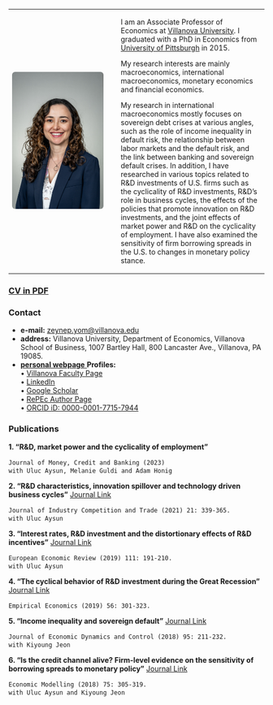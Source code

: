 <table>
<tr>
<td width="200px">

<img src="yom-2031.JPG" alt="Zeynep Yom" width="180" style="border-radius: 6px;">

</td>
<td>

I am an Associate Professor of Economics at [Villanova University](https://www1.villanova.edu/university/business.html). I graduated with a PhD in Economics from [University of Pittsburgh](https://www.pitt.edu/) in 2015.

My research interests are mainly macroeconomics, international macroeconomics, monetary economics and financial economics.

My research in international macroeconomics mostly focuses on sovereign debt crises at various angles, such as the role of income inequality in default risk, the relationship between labor markets and the default risk, and the link between banking and sovereign default crises. In addition, I have researched in various topics related to R&D investments of U.S. firms such as the cyclicality of R&D investments, R&D’s role in business cycles, the effects of the policies that promote innovation on R&D investments, and the joint effects of market power and R&D on the cyclicality of employment. I have also examined the sensitivity of firm borrowing spreads in the U.S. to changes in monetary policy stance.

</td>
</tr>
</table>






### [**CV in PDF**](https://www.dropbox.com/scl/fi/ybca5n6qxxern5bz9z5eo/yom_cv.pdf?rlkey=zsyda1vuxori9fk1vhqghud1p&st=z93xnvz7&dl=0)

  
### Contact 
- **e-mail:** <a href="mailto:zeynep.yom@villanova.edu">zeynep.yom@villanova.edu</a>
- **address:** Villanova University, Department of Economics, Villanova School of Business, 1007 Bartley Hall, 800 Lancaster Ave., Villanova, PA 19085.
- [**personal webpage** ](https://zeynepyom.com)
**Profiles:**  
  • [Villanova Faculty Page](https://www1.villanova.edu/university/business/faculty-and-research/faculty-by-department/biodetail.html?mail=zeynep.yom@villanova.edu&xsl=bio_long)  
  • [LinkedIn](https://www.linkedin.com/in/zeynep-yom-b3ba571b/)  
  • [Google Scholar](https://scholar.google.com/citations?user=-tnSpq8AAAAJ&hl=en)  
  • [RePEc Author Page](https://ideas.repec.org/f/pka1177.html)  
  • [ORCID iD: 0000-0001-7715-7944](https://orcid.org/0000-0001-7715-7944)

<!-- Please don't remove this: Grab your social icons from https://github.com/carlsednaoui/gitsocial -->

<!-- display the social media buttons in your README -->


[1.1]: http://i.imgur.com/tXSoThF.png (twitter icon with padding)
[2.1]: http://i.imgur.com/P3YfQoD.png (facebook icon with padding)
[3.1]: http://i.imgur.com/yCsTjba.png (google plus icon with padding)
[4.1]: http://i.imgur.com/YckIOms.png (tumblr icon with padding)
[5.1]: http://i.imgur.com/1AGmwO3.png (dribbble icon with padding)
[6.1]: http://i.imgur.com/0o48UoR.png (github icon with padding)

<!-- icons without padding -->

[1.2]: http://i.imgur.com/wWzX9uB.png (twitter icon without padding)
[2.2]: https://i.imgur.com/rwYRqn6.png (linkedin icon without padding)
[3.2]: http://i.imgur.com/VlgBKQ9.png (google plus icon without padding)
[4.2]: http://i.imgur.com/jDRp47c.png (tumblr icon without padding)
[5.2]: http://i.imgur.com/Vvy3Kru.png (dribbble icon without padding)
[6.2]: http://i.imgur.com/9I6NRUm.png (github icon without padding)



<!-- links to your social media accounts -->
<!-- update these accordingly -->

[1]: http://www.twitter.com/zeynep_yom
[2]: https://www.linkedin.com/in/zeynep-yom-b3ba571b/
[3]: https://github.com/zeynepyom

<!-- Please don't remove this: Grab your social icons from https://github.com/carlsednaoui/gitsocial -->


### Publications

**1. “R&D, market power and the cyclicality of employment”** 
```
Journal of Money, Credit and Banking (2023)  
with Uluc Aysun, Melanie Guldi and Adam Honig
```


 **2. “R&D characteristics, innovation spillover and technology driven business cycles”** [Journal Link](https://link.springer.com/article/10.1007/s10842-021-00358-4#citeas) 
```
Journal of Industry Competition and Trade (2021) 21: 339-365. 
with Uluc Aysun
```
 
 
**3. “Interest rates, R&D investment and the distortionary effects of R&D incentives”** [Journal Link](https://www.sciencedirect.com/science/article/abs/pii/S0014292118301673) 
```
European Economic Review (2019) 111: 191-210. 
with Uluc Aysun
```
 

**4. “The cyclical behavior of R&D investment during the Great Recession”** [Journal Link](https://link.springer.com/article/10.1007/s00181-017-1358-7)
```
Empirical Economics (2019) 56: 301-323.
```


**5. “Income inequality and sovereign default”** [Journal Link](https://www.sciencedirect.com/science/article/abs/pii/S0165188918302562)
```
Journal of Economic Dynamics and Control (2018) 95: 211-232. 
with Kiyoung Jeon
```


**6. “Is the credit channel alive? Firm-level evidence on the sensitivity of borrowing spreads to monetary policy”** [Journal Link](https://www.sciencedirect.com/science/article/abs/pii/S0264999318303171)
```
Economic Modelling (2018) 75: 305-319. 
with Uluc Aysun and Kiyoung Jeon
```


